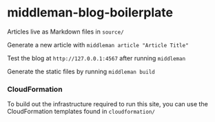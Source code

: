 
# middleman-blog-boilerplate

Articles live as Markdown files in `source/`

Generate a new article with `middleman article "Article Title"`

Test the blog at `http://127.0.0.1:4567` after running `middleman`

Generate the static files by running `middleman build`

### CloudFormation

To build out the infrastructure required to run this site, you can use the CloudFormation templates found in `cloudformation/`

